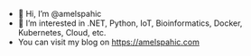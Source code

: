 - 👋 Hi, I’m @amelspahic
- 👀 I’m interested in .NET, Python, IoT, Bioinformatics, Docker, Kubernetes, Cloud, etc.
- You can visit my blog on https://amelspahic.com

<!---
amelspahic/amelspahic is a ✨ special ✨ repository because its `README.md` (this file) appears on your GitHub profile.
You can click the Preview link to take a look at your changes.
--->
